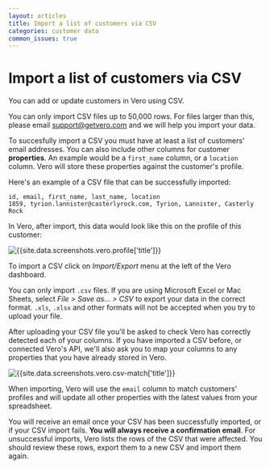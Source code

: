```yaml
---
layout: articles
title: Import a list of customers via CSV
categories: customer data
common_issues: true
---
```


# Import a list of customers via CSV

You can add or update customers in Vero using CSV.

You can only import CSV files up to 50,000 rows. For files larger than this, please email [support@getvero.com](mailto:support@getvero.com) and we will help you import your data.

To succesfully import a CSV you must have at least a list of customers' email addresses. You can also include other columns for customer **properties**. An example would be a `first_name` column, or a `location` column. Vero will store these properties against the customer's profile.

Here's an example of a CSV file that can be successfully imported:

    id, email, first_name, last_name, location
    1859, tyrion.lannister@casterlyrock.com, Tyrion, Lannister, Casterly Rock

In Vero, after import, this data would look like this on the profile of this customer:

![{{site.data.screenshots.vero.profile['title']}}]({{site.data.screenshots.vero.profile.image}})

To import a CSV click on *Import/Export* menu at the left of the Vero dashboard.

You can only import `.csv` files. If you are using Microsoft Excel or Mac Sheets, select *File > Save as... > CSV* to export your data in the correct format. `.xls`, `.xlsx` and other formats will not be accepted when you try to upload your file.

After uploading your CSV file you'll be asked to check Vero has correctly detected each of your columns. If you have imported a CSV before, or connected Vero's API, we'll also ask you to map your columns to any properties that you have already stored in Vero.

![{{site.data.screenshots.vero.csv-match['title']}}]({{site.data.screenshots.vero.csv-match.image}})

When importing, Vero will use the `email` column to match customers' profiles and will update all other properties with the latest values from your spreadsheet.

You will receive an email once your CSV has been successfully imported, or if your CSV import fails. **You will always receive a confirmation email**. For unsuccessful imports, Vero lists the rows of the CSV that were affected. You should review these rows, export them to a new CSV and import them again.